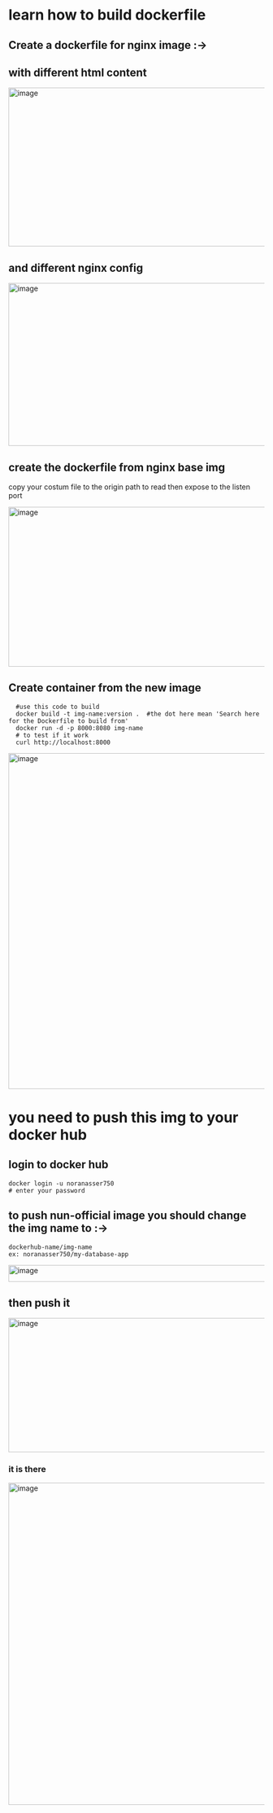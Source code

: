 # learn how to build dockerfile

## Create a dockerfile for nginx image :->
## with different html content 
<img width="940" height="312" alt="image" src="https://github.com/user-attachments/assets/243671b6-e1ae-44ae-9acd-5366a0b065f3" />

## and different nginx config
<img width="940" height="320" alt="image" src="https://github.com/user-attachments/assets/b3c86d8d-860d-4b31-a535-bf9664aecd85" />

## create the dockerfile from nginx base img
  copy your costum file to the origin path to read
  then expose to the listen port
  
<img width="940" height="314" alt="image" src="https://github.com/user-attachments/assets/c7934428-cf9c-4a17-8343-97bda4a3c8a5" />

## Create container from the new image
      #use this code to build
      docker build -t img-name:version .  #the dot here mean 'Search here for the Dockerfile to build from'
      docker run -d -p 8000:8080 img-name
      # to test if it work 
      curl http://localhost:8000

<img width="940" height="660" alt="image" src="https://github.com/user-attachments/assets/4a9187b8-ae8f-45a2-862c-ddfbc12d453b" />

# you need to push this img to your docker hub

## login to docker hub
    docker login -u noranasser750
    # enter your password

## to push nun-official image you should change the img name to :->
    dockerhub-name/img-name
    ex: noranasser750/my-database-app
<img width="920" height="33" alt="image" src="https://github.com/user-attachments/assets/31555573-580b-453e-bdb3-7d8ea981404a" />

## then push it 
<img width="938" height="264" alt="image" src="https://github.com/user-attachments/assets/f77347b9-75f7-49e7-8124-46ae2f1ac044" />

### it is there 
<img width="1028" height="633" alt="image" src="https://github.com/user-attachments/assets/40a22a65-1a34-4afa-9265-76fac41ac161" />


    

